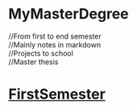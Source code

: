 # MyMasterDegree
//From first to end semester\
//Mainly notes in markdown\
//Projects to school\
//Master thesis
# [FirstSemester](https://github.com/Bezobsahu/MyMasterDegree/blob/main/FirstSemester)

